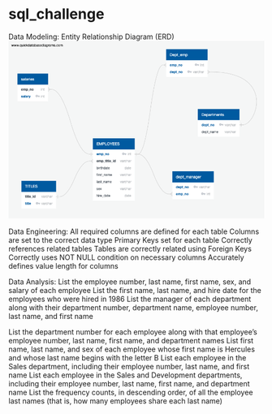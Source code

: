 # sql_challenge


Data Modeling:
Entity Relationship Diagram (ERD) 
![ERD Diagram](QuickDBD-export.png)

Data Engineering:
All required columns are defined for each table 
Columns are set to the correct data type 
Primary Keys set for each table 
Correctly references related tables 
Tables are correctly related using Foreign Keys
Correctly uses NOT NULL condition on necessary columns 
Accurately defines value length for columns 

Data Analysis:
List the employee number, last name, first name, sex, and salary of each employee 
List the first name, last name, and hire date for the employees who were hired in 1986 
List the manager of each department along with their department number, department name, employee number, last name, and first name 

List the department number for each employee along with that employee’s employee number, last name, first name, and department names
List first name, last name, and sex of each employee whose first name is Hercules and whose last name begins with the letter B 
List each employee in the Sales department, including their employee number, last name, and first name 
List each employee in the Sales and Development departments, including their employee number, last name, first name, and department name 
List the frequency counts, in descending order, of all the employee last names (that is, how many employees share each last name) 
